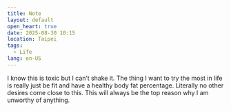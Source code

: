 ```yaml
---
title: Note
layout: default
open_heart: true
date: 2025-08-30 10:15
location: Taipei
tags: 
  - Life
lang: en-US
---
```


I know this is toxic but I can’t shake it. The thing I want to try the most in life is really just be fit and have a healthy body fat percentage. Literally no other desires come close to this. This will always be the top reason why I am unworthy of anything.
